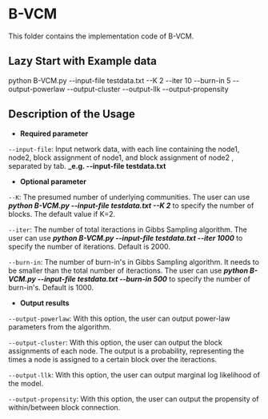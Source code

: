 # B-VCM

This folder contains the implementation code of B-VCM.  


## Lazy Start with Example data 

python B-VCM.py --input-file testdata.txt --K 2 --iter 10 --burn-in 5 --output-powerlaw --output-cluster --output-llk --output-propensity


## Description of the Usage

- **Required parameter**

`--input-file`: Input network data, with each line containing the node1, node2, block assignment of node1, and block assignment of node2
, separated by tab. **_e.g. --input-file testdata.txt**

- **Optional parameter**

`--K`: The presumed number of underlying communities. The user can use **_python B-VCM.py --input-file testdata.txt --K 2_** to specify the number of blocks. The default value if K=2.

`--iter`: The number of total iteractions in Gibbs Sampling algorithm. The user can use **_python B-VCM.py --input-file testdata.txt --iter 1000_** to specify the number of iterations. Default is 2000.

`--burn-in`: The number of burn-in's in Gibbs Sampling algorithm. It needs to be smaller than the total number of iteractions. The user can use **_python B-VCM.py --input-file testdata.txt --burn-in 500_** to specify the number of burn-in's. Default is 1000.

- **Output results**

`--output-powerlaw`: With this option, the user can output power-law parameters from the algorithm.

`--output-cluster`: With this option, the user can output the block assignments of each node. The output is a probability, representing the times a node is assigned to a certain block over the iteractions.

`--output-llk`: With this option, the user can output marginal log likelihood of the model.

`--output-propensity`: With this option, the user can output the propensity of within/between block connection.

